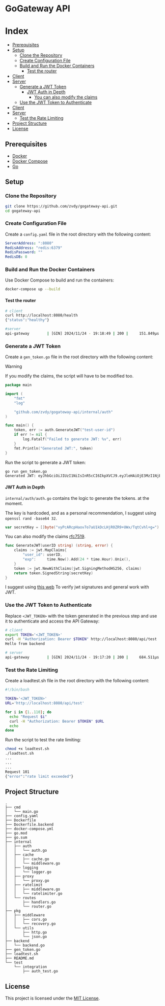 # GoGateway API

# Index
- [Prerequisites](#prerequisites)
- [Setup](#setup)
  - [Clone the Repository](#clone-the-repository)
  - [Create Configuration File](#create-configuration-file)
  - [Build and Run the Docker Containers](#build-and-run-the-docker-containers)
    - [Test the router](#test-the-router)
- [Client](#client)
- [Server](#server)
  - [Generate a JWT Token](#generate-a-jwt-token)
    - [JWT Auth in Depth](#jwt-auth-in-depth)
      - [You can also modify the claims](https://datatracker.ietf.org/doc/html/rfc7519#section-4)
  - [Use the JWT Token to Authenticate](#use-the-jwt-token-to-authenticate)
- [Client](#client-1)
- [Server](#server-1)
  - [Test the Rate Limiting](#test-the-rate-limiting)
- [Project Structure](#project-structure)
- [License](#license)

## Prerequisites

- [Docker](https://docs.docker.com/get-started/get-docker/)
- [Docker Compose](https://docs.docker.com/compose/install/)
- [Go](https://go.dev/doc/install)

## Setup

### Clone the Repository

```sh
git clone https://github.com/zvdy/gogateway-api.git
cd gogateway-api
```

### Create Configuration File

Create a `config.yaml` file in the root directory with the following content:

```yaml
ServerAddress: ":8080"
RedisAddress: "redis:6379"
RedisPassword: ""
RedisDB: 0
```

### Build and Run the Docker Containers

Use Docker Compose to build and run the containers:

```sh
docker-compose up --build
```

#### Test the router

```sh
# client
curl http://localhost:8080/health
{"status":"healthy"}
```

```sh
#server
api-gateway        | [GIN] 2024/11/24 - 19:18:49 | 200 |     151.849µs |      172.27.0.1 | GET      "/health"
```

### Generate a JWT Token

Create a `gen_token.go` file in the root directory with the following content:

> [!WARNING]  
> If you modify the claims, the script will have to be modified too.

```go
package main

import (
	"fmt"
	"log"

	"github.com/zvdy/gogateway-api/internal/auth"
)

func main() {
	token, err := auth.GenerateJWT("test-user-id")
	if err != nil {
		log.Fatalf("Failed to generate JWT: %v", err)
	}
	fmt.Println("Generated JWT:", token)
}
```

Run the script to generate a JWT token:

```sh
go run gen_token.go
Generated JWT: eyJhbGciOiJIUzI1NiIsInR5cCI6IkpXVCJ9.eyJleHAiOjE3MzI1NjE5NTksInVzZXJfaWQiOiJ0ZXN0LXVzZXItaWQifQ.79bjRnzgN7ub1757ecWOj0-cx4uo0dnjGU1ZLCPGfaQ
```

#### JWT Auth in Depth

`internal/auth/auth.go` contains the logic to generate the tokens. at the moment.

The key is hardcoded, and as a personal recommendation, I suggest using `openssl rand -base64 32`.
```go
var secretKey = []byte("vyPcARcpHaov7o7aU1kDcLHjR0ZR9+UWx/TqtCvhl+g=") // ❯ openssl rand -base64 32
```

You can also modify the claims [rfc7519](https://datatracker.ietf.org/doc/html/rfc7519#section-4).

```go
func GenerateJWT(userID string) (string, error) {
	claims := jwt.MapClaims{
		"user_id": userID,
		"exp":     time.Now().Add(24 * time.Hour).Unix(),
	}
	token := jwt.NewWithClaims(jwt.SigningMethodHS256, claims)
	return token.SignedString(secretKey)
}
```

I suggest using [this web](https://dinochiesa.github.io/jwt/) To verify jwt signatures and general work with JWT.


### Use the JWT Token to Authenticate

Replace `<JWT_TOKEN>` with the token generated in the previous step and use it to authenticate and access the API Gateway:

```sh
# client
export TOKEN='<JWT_TOKEN>'
curl -H "Authorization: Bearer $TOKEN" http://localhost:8080/api/test
Hello from backend
```

```sh
# server
api-gateway        | [GIN] 2024/11/24 - 19:17:20 | 200 |     684.511µs |      172.27.0.1 | GET      "/api/test"
```

### Test the Rate Limiting

Create a loadtest.sh file in the root directory with the following content:
```sh
#!/bin/bash

TOKEN='<JWT_TOKEN>'
URL='http://localhost:8080/api/test'

for i in {1..110}; do
  echo "Request $i"
  curl -H "Authorization: Bearer $TOKEN" $URL
  echo
done
```

Run the script to test the rate limiting:

```sh
chmod +x loadtest.sh
./loadtest.sh
...
...
...
Request 101
{"error":"rate limit exceeded"}
```

## Project Structure

```
.
├── cmd
│   └── main.go
├── config.yaml
├── Dockerfile
├── Dockerfile.backend
├── docker-compose.yml
├── go.mod
├── go.sum
├── internal
│   ├── auth
│   │   └── auth.go
│   ├── cache
│   │   ├── cache.go
│   │   └── middleware.go
│   ├── logging
│   │   └── logger.go
│   ├── proxy
│   │   └── proxy.go
│   ├── ratelimit
│   │   ├── middleware.go
│   │   └── ratelimiter.go
│   └── routes
│       ├── handlers.go
│       └── router.go
├── pkg
│   ├── middleware
│   │   ├── cors.go
│   │   └── recovery.go
│   └── utils
│       ├── http.go
│       └── json.go
├── backend
│   └── backend.go
├── gen_token.go
├── loadtest.sh
├── README.md
└── test
    └── integration
        ├── auth_test.go
```

## License

This project is licensed under the [MIT License](LICENSE).
